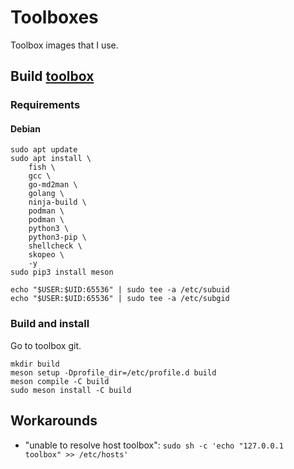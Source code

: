 # Toolboxes
Toolbox images that I use.

## Build [toolbox](https://github.com/containers/toolbox)
### Requirements
#### Debian
```
sudo apt update 
sudo apt install \
	fish \
	gcc \
	go-md2man \
	golang \
	ninja-build \
	podman \
	podman \
	python3 \
	python3-pip \
	shellcheck \
	skopeo \
	-y
sudo pip3 install meson

echo "$USER:$UID:65536" | sudo tee -a /etc/subuid
echo "$USER:$UID:65536" | sudo tee -a /etc/subgid
```

### Build and install
Go to toolbox git.
```
mkdir build
meson setup -Dprofile_dir=/etc/profile.d build
meson compile -C build
sudo meson install -C build
```

## Workarounds
+ "unable to resolve host toolbox": `sudo sh -c 'echo "127.0.0.1   toolbox" >> /etc/hosts'`
